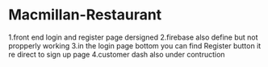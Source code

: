 # Macmillan-Restaurant
1.front end login and register page dersigned
2.firebase also define but not propperly working
3.in the login page bottom you can find Register button it re direct to sign up page
4.customer dash also under contruction
